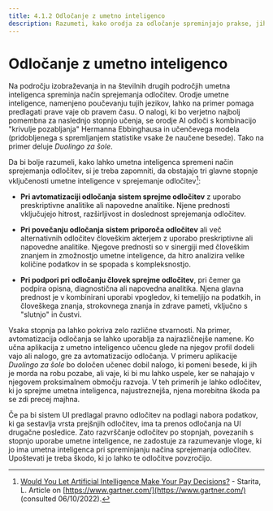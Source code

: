 ```yaml
---
title: 4.1.2 Odločanje z umetno inteligenco
description: Razumeti, kako orodja za odločanje spreminjajo prakse, jih lahko izboljšajo, vendar jih je treba postaviti pod vprašaj
---
```


# Odločanje z umetno inteligenco

Na področju izobraževanja in na številnih drugih področjih umetna inteligenca spreminja način sprejemanja odločitev. Orodje umetne inteligence, namenjeno poučevanju tujih jezikov, lahko na primer pomaga predlagati prave vaje ob pravem času.
O nalogi, ki bo verjetno najbolj pomembna za naslednjo stopnjo učenja, se orodje AI odloči s kombinacijo "krivulje pozabljanja" Hermanna Ebbinghausa in učenčevega modela (pridobljenega s spremljanjem statistike vsake že naučene besede). Tako na primer deluje *Duolingo za šole*.

Da bi bolje razumeli, kako lahko umetna inteligenca spremeni način sprejemanja odločitev, si je treba zapomniti, da obstajajo tri glavne stopnje vključenosti umetne inteligence v sprejemanje odločitev[^1]:

- **Pri avtomatizaciji odločanja** **sistem sprejme odločitev** z uporabo preskriptivne analitike ali napovedne analitike. Njene prednosti vključujejo hitrost, razširljivost in doslednost sprejemanja odločitev.

- **Pri povečanju odločanja** **sistem priporoča odločitev** ali več alternativnih odločitev človeškim akterjem z uporabo preskriptivne ali napovedne analitike. Njegove prednosti so v sinergiji med človeškim znanjem in zmožnostjo umetne inteligence, da hitro analizira velike količine podatkov in se spopada s kompleksnostjo.

- **Pri podpori pri odločanju človek sprejme odločitev**, pri čemer ga podpira opisna, diagnostična ali napovedna analitika. Njena glavna prednost je v kombinirani uporabi vpogledov, ki temeljijo na podatkih, in človeškega znanja, strokovnega znanja in zdrave pameti, vključno s "slutnjo" in čustvi.

Vsaka stopnja pa lahko pokriva zelo različne stvarnosti. Na primer, avtomatizacija odločanja se lahko uporablja za najrazličnejše namene. Ko učna aplikacija z umetno inteligenco učencu glede na njegov profil dodeli vajo ali nalogo, gre za avtomatizacijo odločanja. V primeru aplikacije *Duolingo za šole* bo določen učenec dobil nalogo, ki pomeni besede, ki jih je morda na robu pozabe, ali vaje, ki bi mu lahko uspele, ker se nahajajo v njegovem proksimalnem območju razvoja. V teh primerih je lahko odločitev, ki jo sprejme umetna inteligenca, najustreznejša, njena morebitna škoda pa se zdi precej majhna.

Če pa bi sistem UI predlagal pravno odločitev na podlagi nabora podatkov, ki ga sestavlja vrsta prejšnjih odločitev, ima ta prenos odločanja na UI drugačne posledice. Zato razvrščanje odločitev po stopnjah, povezanih s stopnjo uporabe umetne inteligence, ne zadostuje za razumevanje vloge, ki jo ima umetna inteligenca pri spreminjanju načina sprejemanja odločitev. Upoštevati je treba škodo, ki jo lahko te odločitve povzročijo.

[^1]: [Would You Let Artificial Intelligence Make Your Pay Decisions?](https://www.gartner.com/smarterwithgartner/would-you-let-artificial-intelligence-make-your-pay-decisions) - Starita, L. Article on [https://www.gartner.com/](https://www.gartner.com/) (consulted 06/10/2022).
